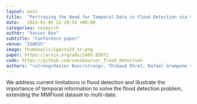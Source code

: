 ```yaml
---
layout: post
title:  "Portraying the Need for Temporal Data in Flood Detection via Sentinel-1"
date:   2024-01-02 22:20:59 +00:00
categories: research
author: "Xavier Bou"
subtitle: "Conference paper"
venue: "IGARSS"
image: thumbnails/igarss24_tn.png
paper: https://arxiv.org/abs/2403.03671
code: https://github.com/xavibou/sar_flood_detection
authors: "<strong>Xavier Bou</strong>, Thibaud Ehret, Rafael Grompone von Gioi, Jérémy Anger"
---
```

We address current limitations in flood detection and illustrate the importance of temporal information to solve the flood detection problem, extending the MMFlood dataset to multi-date.